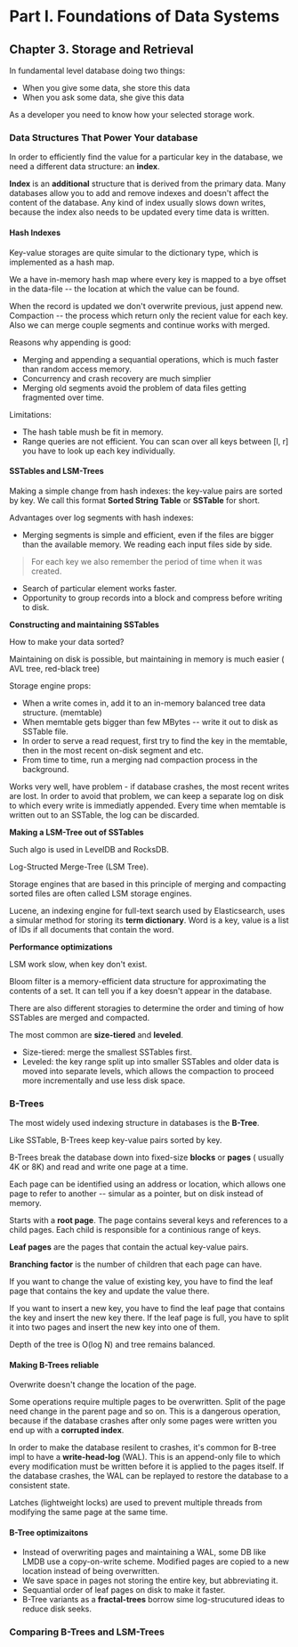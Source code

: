 # Part I. Foundations of Data Systems

## Chapter 3. Storage and Retrieval

In fundamental level database doing two things:

- When you give some data, she store this data
- When you ask some data, she give this data

As a developer you need to know how your selected storage work.

### Data Structures That Power Your database

In order to efficiently find the value for a particular key in the database,
we need a different data structure: an **index**.

**Index** is an __additional__ structure that is derived from the primary data.
Many databases allow you to add and remove indexes and doesn't affect the content
of the database. Any kind of index usually slows down writes, because the index
also needs to be updated every time data is written.

#### Hash Indexes

Key-value storages are quite simular to the dictionary type, which is 
implemented as a hash map.

We a have in-memory hash map where every key is mapped to a bye offset in the 
data-file -- the location at which the value can be found.

When the record is updated we don't overwrite previous, just append new.
Compaction -- the process which return only the recient value for each key.
Also we can merge couple segments and continue works with merged.

Reasons why appending is good:
- Merging and appending a sequantial operations, which is much faster than
random access memory.
- Concurrency and crash recovery are much simplier
- Merging old segments avoid the problem of data files getting fragmented
over time.

Limitations:
- The hash table mush be fit in memory.
- Range queries are not efficient. You can scan over all keys between [l, r]
you have to look up each key individually. 

#### SSTables and LSM-Trees

Making a simple change from hash indexes: the key-value pairs are sorted by key.
We call this format **Sorted String Table** or **SSTable** for short.

Advantages over log segments with hash indexes:
- Merging segments is simple and efficient, even if the files are bigger than
the available memory. We reading each input files side by side.

> For each key we also remember the period of time when it was created.

- Search of particular element works faster.
- Opportunity to group records into a block and compress before writing
to disk.

**Constructing and maintaining SSTables**

How to make your data sorted? 

Maintaining on disk is possible, but maintaining in memory is much easier (
AVL tree, red-black tree)

Storage engine props:
- When a write comes in, add it to an in-memory balanced tree data structure.
(memtable)
- When memtable gets bigger than few MBytes -- write it out to disk as
SSTable file.
- In order to serve a read request, first try to find the key in the memtable,
then in the most recent on-disk segment and etc.
- From time to time, run a merging nad compaction process in the background.

Works very well, have problem - if database crashes, the most recent writes
are lost. In order to avoid that problem, we can keep a separate log on disk
to which every write is immediatly appended. Every time when memtable is written
out to an SSTable, the log can be discarded.

**Making a LSM-Tree out of SSTables**

Such algo is used in LevelDB and RocksDB.

Log-Structed Merge-Tree (LSM Tree).

Storage engines that are based in this principle of merging and compacting
sorted files are often called LSM storage engines.

Lucene, an indexing engine for full-text search used by Elasticsearch, uses a 
simular method for storing its __term dictionary__.
Word is a key, value is a list of IDs if all documents that contain the word.

**Performance optimizations**

LSM work slow, when key don't exist.

Bloom filter is a memory-efficient data structure for approximating the contents
of a set. It can tell you if a key doesn't appear in the database.

There are also different storagies to determine the order and timing
of how SSTables are merged and compacted.

The most common are __size-tiered__ and __leveled__.
- Size-tiered: merge the smallest SSTables first.
- Leveled: the key range split up into smaller SSTables and older data is 
moved into separate levels, which allows the compaction to proceed more
incrementally and use less disk space.

### B-Trees

The most widely used indexing structure in databases is the **B-Tree**.

Like SSTable, B-Trees keep key-value pairs sorted by key.

B-Trees break the database down into fixed-size __blocks__ or __pages__ (
usually 4K or 8K) and read and write one page at a time.

Each page can be identified using an address or location, which allows one
page to refer to another -- simular as a pointer, but on disk instead of
memory. 

Starts with a **root page**. The page contains several keys and references
to a child pages. Each child is responsible for a continious range of keys.

**Leaf pages** are the pages that contain the actual key-value pairs.

**Branching factor** is the number of children that each page can have.

If you want to change the value of existing key, you have to find the leaf
page that contains the key and update the value there.

If you want to insert a new key, you have to find the leaf page that contains
the key and insert the new key there. If the leaf page is full, you have to
split it into two pages and insert the new key into one of them.

Depth of the tree is O(log N) and tree remains balanced.

#### Making B-Trees reliable

Overwrite doesn't change the location of the page.

Some operations require multiple pages to be overwritten. 
Split of the page need change in the parent page and so on.
This is a dangerous operation, because if the database crashes after only some
pages were written you end up with a **corrupted index**.

In order to make the database resilent to crashes, it's common for B-tree impl
to have a **write-head-log** (WAL). This is an append-only file to which every 
modification must be written before it is applied to the pages itself.
If the database crashes, the WAL can be replayed to restore the database to
a consistent state.

Latches (lightweight locks) are used to prevent multiple threads from 
modifying the same page at the same time.

#### B-Tree optimizaitons

- Instead of overwriting pages and maintaining a WAL, some DB like LMDB
use a copy-on-write scheme. Modified pages are copied to a new location
instead of being overwritten.
- We save space in pages not storing the entire key, but
abbreviating it.
- Sequantial order of leaf pages on disk to make it faster.
- B-Tree variants as a **fractal-trees** borrow sime log-strucutured ideas
to reduce disk seeks.

### Comparing B-Trees and LSM-Trees

